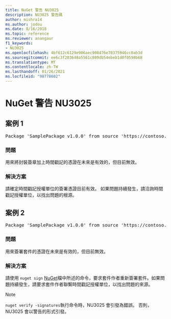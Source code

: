 ```yaml
---
title: NuGet 警告 NU3025
description: NU3025 警告碼
author: mishra14
ms.author: jodou
ms.date: 8/16/2018
ms.topic: reference
ms.reviewer: anangaur
f1_keywords:
- NU3025
ms.openlocfilehash: 4bf612c6129e906aec908476e70375946cc0ab3d
ms.sourcegitcommit: ee6c3f203648a5561c809db54ebeb1d0f0598b68
ms.translationtype: MT
ms.contentlocale: zh-TW
ms.lasthandoff: 01/26/2021
ms.locfileid: "98778602"
---
```

# <a name="nuget-warning-nu3025"></a>NuGet 警告 NU3025

## <a name="scenario-1"></a>案例 1

<pre>Package 'SamplePackage v1.0.0' from source 'https://contoso.com/index.json': The timestamp signing certificate is not yet valid.</pre>

### <a name="issue"></a>問題

用來將封裝簽章加上時間戳記的憑證在未來是有效的，但目前無效。


### <a name="solution"></a>解決方案

請確定時間戳記授權單位的簽署憑證目前有效。 如果問題持續發生，請洽詢時間戳記授權單位，以找出問題的根源。



## <a name="scenario-2"></a>案例 2

<pre>Package 'SamplePackage v1.0.0' from source 'https://contoso.com/index.json': The primary signature's timestamp signing certificate is not yet valid.</pre>

### <a name="issue"></a>問題

用來簽署套件的憑證在未來是有效的，但目前無效。


### <a name="solution"></a>解決方案

請使用 `nuget sign` [NuGet](../../create-packages/sign-a-package.md)檔中所述的命令，要求套件作者重新簽署套件。如果問題持續發生，請要求套件作者聯繫時間戳記授權單位，以找出問題的來源。


> [!Note]
> `nuget verify -signatures`執行命令時，NU3025 會引發為錯誤。 否則，NU3025 會以警告的形式引發。
